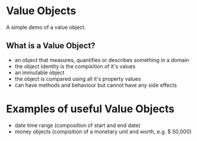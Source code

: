 ﻿# Value Objects

A simple demo of a value object. 

## What is a Value Object?

- an object that measures, quantifies or describes something in a domain
- the object identity is the compisition of it's values
- an immutable object
- the object is compared using all it's property values
- can have methods and behaviour but cannot have any side effects

# Examples of useful Value Objects

- date time range (composition of start and end date)
- money objects (compisition of a monetary unit and worth, e.g. $ 50,000)